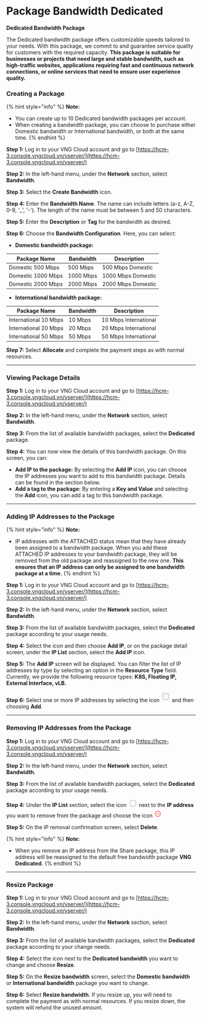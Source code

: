 # Package Bandwidth Dedicated

**Dedicated Bandwidth Package**

The Dedicated bandwidth package offers customizable speeds tailored to your needs. With this package, we commit to and guarantee service quality for customers with the required capacity. **This package is suitable for businesses or projects that need large and stable bandwidth, such as high-traffic websites, applications requiring fast and continuous network connections, or online services that need to ensure user experience quality.**

### **Creating a Package**&#x20;

{% hint style="info" %}
**Note:**

* You can create up to 10 Dedicated bandwidth packages per account.
* When creating a bandwidth package, you can choose to purchase either Domestic bandwidth or International bandwidth, or both at the same time.
{% endhint %}

**Step 1:** Log in to your VNG Cloud account and go to [https://hcm-3.console.vngcloud.vn/vserver/](https://hcm-3.console.vngcloud.vn/vserver/)

**Step 2:** In the left-hand menu, under the **Network** section, select **Bandwidth**.

**Step 3:** Select the **Create Bandwidth** icon.

**Step 4:** Enter the **Bandwidth Name**. The name can include letters (a-z, A-Z, 0-9, '\_', '-'). The length of the name must be between 5 and 50 characters.

**Step 5:** Enter the **Description** or **Tag** for the bandwidth as desired.

**Step 6:** Choose the **Bandwidth Configuration**. Here, you can select:

* **Domestic bandwidth package:**

| **Package Name**   | **Bandwidth** | **Description**    |
| ------------------ | ------------- | ------------------ |
| Domestic 500 Mbps  | 500 Mbps      | 500 Mbps Domestic  |
| Domestic 1000 Mbps | 1000 Mbps     | 1000 Mbps Domestic |
| Domestic 2000 Mbps | 2000 Mbps     | 2000 Mbps Domestic |



* **International bandwidth package:**

| **Package Name**      | **Bandwidth** | Description           |
| --------------------- | ------------- | --------------------- |
| International 10 Mbps | 10 Mbps       | 10 Mbps International |
| International 20 Mbps | 20 Mbps       | 20 Mbps International |
| International 50 Mbps | 50 Mbps       | 50 Mbps International |

**Step 7:** Select **Allocate** and complete the payment steps as with normal resources.

***

### **Viewing Package Details**

**Step 1:** Log in to your VNG Cloud account and go to [https://hcm-3.console.vngcloud.vn/vserver/](https://hcm-3.console.vngcloud.vn/vserver/)

**Step 2:** In the left-hand menu, under the **Network** section, select **Bandwidth**.

**Step 3:** From the list of available bandwidth packages, select the **Dedicated** package.

**Step 4:** You can now view the details of this bandwidth package. On this screen, you can:

* **Add IP to the package:** By selecting the **Add IP** icon, you can choose the IP addresses you want to add to this bandwidth package. Details can be found in the section below.
* **Add a tag to the package:** By entering a **Key and Value** and selecting the **Add** icon, you can add a tag to this bandwidth package.

***

### **Adding IP Addresses to the Package**

{% hint style="info" %}
**Note:**

* IP addresses with the ATTACHED status mean that they have already been assigned to a bandwidth package. When you add these ATTACHED IP addresses to your bandwidth package, they will be removed from the old package and reassigned to the new one. **This ensures that an IP address can only be assigned to one bandwidth package at a time.**
{% endhint %}

**Step 1:** Log in to your VNG Cloud account and go to [https://hcm-3.console.vngcloud.vn/vserver/](https://hcm-3.console.vngcloud.vn/vserver/)

**Step 2:** In the left-hand menu, under the **Network** section, select **Bandwidth**.

**Step 3:** From the list of available bandwidth packages, select the **Dedicated** package according to your usage needs.

**Step 4:** Select the icon and then choose **Add IP**, or on the package detail screen, under the **IP List** section, select the **Add IP** icon.

**Step 5:** The **Add IP** screen will be displayed. You can filter the list of IP addresses by type by selecting an option in the **Resource Type** field. Currently, we provide the following resource types: **K8S, Floating IP, External Interface, vLB.**

**Step 6:** Select one or more IP addresses by selecting the icon ![](<../../../../.gitbook/assets/image (70).png>) and then choosing **Add**.

***

### **Removing IP Addresses from the Package**&#x20;

**Step 1:** Log in to your VNG Cloud account and go to [https://hcm-3.console.vngcloud.vn/vserver/](https://hcm-3.console.vngcloud.vn/vserver/)

**Step 2:** In the left-hand menu, under the **Network** section, select **Bandwidth**.

**Step 3:** From the list of available bandwidth packages, select the **Dedicated** package according to your usage needs.

**Step 4:** Under the **IP List** section, select the icon ![](<../../../../.gitbook/assets/image (71).png>) next to the **IP address** you want to remove from the package and choose the icon ![](<../../../../.gitbook/assets/image (72).png>)

**Step 5:** On the IP removal confirmation screen, select **Delete**.

{% hint style="info" %}
**Note:**

* When you remove an IP address from the Share package, this IP address will be reassigned to the default free bandwidth package **VNG Dedicated.**
{% endhint %}

***

### **Resize Package**&#x20;

**Step 1:** Log in to your VNG Cloud account and go to [https://hcm-3.console.vngcloud.vn/vserver/](https://hcm-3.console.vngcloud.vn/vserver/)

**Step 2:** In the left-hand menu, under the **Network** section, select **Bandwidth**.

**Step 3:** From the list of available bandwidth packages, select the **Dedicated** package according to your change needs.

**Step 4:** Select the icon next to the **Dedicated bandwidth** you want to change and choose **Resize**.

**Step 5:** On the **Resize bandwidth** screen, select the **Domestic bandwidth** or **International bandwidth** package you want to change.

**Step 6:** Select **Resize bandwidth**. If you resize up, you will need to complete the payment as with normal resources. If you resize down, the system will refund the unused amount.
